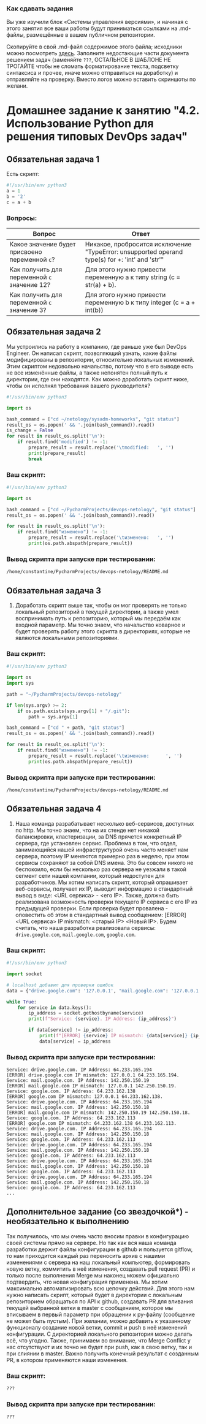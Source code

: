 ### Как сдавать задания

Вы уже изучили блок «Системы управления версиями», и начиная с этого занятия все ваши работы будут приниматься ссылками на .md-файлы, размещённые в вашем публичном репозитории.

Скопируйте в свой .md-файл содержимое этого файла; исходники можно посмотреть [здесь](https://raw.githubusercontent.com/netology-code/sysadm-homeworks/devsys10/04-script-02-py/README.md). Заполните недостающие части документа решением задач (заменяйте `???`, ОСТАЛЬНОЕ В ШАБЛОНЕ НЕ ТРОГАЙТЕ чтобы не сломать форматирование текста, подсветку синтаксиса и прочее, иначе можно отправиться на доработку) и отправляйте на проверку. Вместо логов можно вставить скриншоты по желани.

# Домашнее задание к занятию "4.2. Использование Python для решения типовых DevOps задач"

## Обязательная задача 1

Есть скрипт:
```python
#!/usr/bin/env python3
a = 1
b = '2'
c = a + b
```

### Вопросы:
| Вопрос  | Ответ                                                                                           |
| ------------- |-------------------------------------------------------------------------------------------------|
| Какое значение будет присвоено переменной `c`?  | Никакое, пробросится исключение "TypeError: unsupported operand type(s) for +: 'int' and 'str'" |
| Как получить для переменной `c` значение 12?  | Для этого нужно привести переменную a к типу string (c = str(a) + b).                                                                                             |
| Как получить для переменной `c` значение 3?  | Для этого нужно привести переменную b к типу integer (c = a + int(b))                                                                                             |

## Обязательная задача 2
Мы устроились на работу в компанию, где раньше уже был DevOps Engineer. Он написал скрипт, позволяющий узнать, какие файлы модифицированы в репозитории, относительно локальных изменений. Этим скриптом недовольно начальство, потому что в его выводе есть не все изменённые файлы, а также непонятен полный путь к директории, где они находятся. Как можно доработать скрипт ниже, чтобы он исполнял требования вашего руководителя?

```python
#!/usr/bin/env python3

import os

bash_command = ["cd ~/netology/sysadm-homeworks", "git status"]
result_os = os.popen(' && '.join(bash_command)).read()
is_change = False
for result in result_os.split('\n'):
    if result.find('modified') != -1:
        prepare_result = result.replace('\tmodified:   ', '')
        print(prepare_result)
        break
```

### Ваш скрипт:
```python
#!/usr/bin/env python3

import os

bash_command = ["cd ~/PycharmProjects/devops-netology", "git status"]
result_os = os.popen(' && '.join(bash_command)).read()

for result in result_os.split('\n'):
    if result.find("изменено") != -1:
        prepare_result = result.replace('\tизменено:   ', '')
        print(os.path.abspath(prepare_result))
```

### Вывод скрипта при запуске при тестировании:
```
/home/constantine/PycharmProjects/devops-netology/README.md
```

## Обязательная задача 3
1. Доработать скрипт выше так, чтобы он мог проверять не только локальный репозиторий в текущей директории, а также умел воспринимать путь к репозиторию, который мы передаём как входной параметр. Мы точно знаем, что начальство коварное и будет проверять работу этого скрипта в директориях, которые не являются локальными репозиториями.

### Ваш скрипт:
```python
#!/usr/bin/env python3

import os
import sys

path = "~/PycharmProjects/devops-netology"

if len(sys.argv) >= 2:
    if os.path.exists(sys.argv[1] + "/.git"):
        path = sys.argv[1]

bash_command = ["cd " + path, "git status"]
result_os = os.popen(' && '.join(bash_command)).read()

for result in result_os.split('\n'):
    if result.find("изменено") != -1:
        prepare_result = result.replace('\tизменено:      ', '')
        print(os.path.abspath(prepare_result))
```

### Вывод скрипта при запуске при тестировании:
```
/home/constantine/PycharmProjects/devops-netology/README.md
```

## Обязательная задача 4
1. Наша команда разрабатывает несколько веб-сервисов, доступных по http. Мы точно знаем, что на их стенде нет никакой балансировки, кластеризации, за DNS прячется конкретный IP сервера, где установлен сервис. Проблема в том, что отдел, занимающийся нашей инфраструктурой очень часто меняет нам сервера, поэтому IP меняются примерно раз в неделю, при этом сервисы сохраняют за собой DNS имена. Это бы совсем никого не беспокоило, если бы несколько раз сервера не уезжали в такой сегмент сети нашей компании, который недоступен для разработчиков. Мы хотим написать скрипт, который опрашивает веб-сервисы, получает их IP, выводит информацию в стандартный вывод в виде: <URL сервиса> - <его IP>. Также, должна быть реализована возможность проверки текущего IP сервиса c его IP из предыдущей проверки. Если проверка будет провалена - оповестить об этом в стандартный вывод сообщением: [ERROR] <URL сервиса> IP mismatch: <старый IP> <Новый IP>. Будем считать, что наша разработка реализовала сервисы: `drive.google.com`, `mail.google.com`, `google.com`.

### Ваш скрипт:
```python
#!/usr/bin/env python3

import socket

# localhost добавил для проверки ошибок
data = {"drive.google.com": '127.0.0.1', "mail.google.com": '127.0.0.1', "google.com": '127.0.0.1'}

while True:
    for service in data.keys():
        ip_address = socket.gethostbyname(service)
        print(f"Service: {service}. IP Address: {ip_address}")

        if data[service] != ip_address:
            print(f"[ERROR] {service} IP mismatch: {data[service]} {ip_address}.")
            data[service] = ip_address

```

### Вывод скрипта при запуске при тестировании:
```
Service: drive.google.com. IP Address: 64.233.165.194
[ERROR] drive.google.com IP mismatch: 127.0.0.1 64.233.165.194.
Service: mail.google.com. IP Address: 142.250.150.19
[ERROR] mail.google.com IP mismatch: 127.0.0.1 142.250.150.19.
Service: google.com. IP Address: 64.233.162.138
[ERROR] google.com IP mismatch: 127.0.0.1 64.233.162.138.
Service: drive.google.com. IP Address: 64.233.165.194
Service: mail.google.com. IP Address: 142.250.150.18
[ERROR] mail.google.com IP mismatch: 142.250.150.19 142.250.150.18.
Service: google.com. IP Address: 64.233.162.113
[ERROR] google.com IP mismatch: 64.233.162.138 64.233.162.113.
Service: drive.google.com. IP Address: 64.233.165.194
Service: mail.google.com. IP Address: 142.250.150.18
Service: google.com. IP Address: 64.233.162.113
Service: drive.google.com. IP Address: 64.233.165.194
Service: mail.google.com. IP Address: 142.250.150.18
Service: google.com. IP Address: 64.233.162.113
Service: drive.google.com. IP Address: 64.233.165.194
Service: mail.google.com. IP Address: 142.250.150.18
Service: google.com. IP Address: 64.233.162.113
Service: drive.google.com. IP Address: 64.233.165.194
Service: mail.google.com. IP Address: 142.250.150.18
Service: google.com. IP Address: 64.233.162.113
...
```

## Дополнительное задание (со звездочкой*) - необязательно к выполнению

Так получилось, что мы очень часто вносим правки в конфигурацию своей системы прямо на сервере. Но так как вся наша команда разработки держит файлы конфигурации в github и пользуется gitflow, то нам приходится каждый раз переносить архив с нашими изменениями с сервера на наш локальный компьютер, формировать новую ветку, коммитить в неё изменения, создавать pull request (PR) и только после выполнения Merge мы наконец можем официально подтвердить, что новая конфигурация применена. Мы хотим максимально автоматизировать всю цепочку действий. Для этого нам нужно написать скрипт, который будет в директории с локальным репозиторием обращаться по API к github, создавать PR для вливания текущей выбранной ветки в master с сообщением, которое мы вписываем в первый параметр при обращении к py-файлу (сообщение не может быть пустым). При желании, можно добавить к указанному функционалу создание новой ветки, commit и push в неё изменений конфигурации. С директорией локального репозитория можно делать всё, что угодно. Также, принимаем во внимание, что Merge Conflict у нас отсутствуют и их точно не будет при push, как в свою ветку, так и при слиянии в master. Важно получить конечный результат с созданным PR, в котором применяются наши изменения. 

### Ваш скрипт:
```python
???
```

### Вывод скрипта при запуске при тестировании:
```
???
```